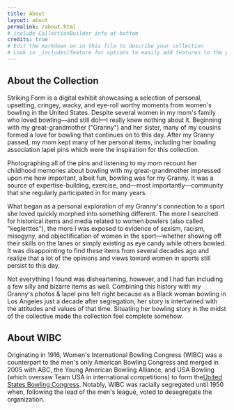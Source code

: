 ```yaml
---
title: About
layout: about
permalink: /about.html
# include CollectionBuilder info at bottom
credits: true
# Edit the markdown on in this file to describe your collection
# Look in _includes/feature for options to easily add features to the page
---
```


## About the Collection

Striking Form is a digital exhibit showcasing a selection of personal, upsetting, cringey, wacky, and eye-roll worthy moments from women's bowling in the United States. Despite several women in my mom's family who loved bowling—and still do!—I really knew nothing about it. Beginning with my great-grandmother ("Granny") and her sister, many of my cousins formed a love for bowling that continues on to this day. After my Granny passed, my mom kept many of her personal items, including her bowling association lapel pins which were the inspiration for this collection.

Photographing all of the pins and listening to my mom recount her childhood memories about bowling with my great-grandmother impressed upon me how important, albeit fun, bowling was for my Granny. It was a source of expertise-building, exercise, and—most importantly—community that she regularly participated in for many years.

What began as a personal exploration of my Granny's connection to a sport she loved quickly morphed into something different. The more I searched for historical items and media related to women bowlers (also called "keglerttes"), the more I was exposed to evidence of sexism, racism, misogyny, and objectification of women in the sport—whether showing off their skills on the lanes or simply existing as eye candy while others bowled. It was disappointing to find these items from several decades ago and realize that a lot of the opinions and views toward women in sports still persist to this day.

Not everything I found was disheartening, however, and I had fun including a few silly and bizarre items as well. Combining this history with my Granny's photos & lapel pins felt right because as a Black woman bowling in Los Angeles just a decade after segregation, her story is intertwined with the attitudes and values of that time. Situating her bowling story in the midst of the collective made the collection feel complete somehow.


## About WIBC

Originating in 1916, Women's International Bowling Congress (WIBC) was a counterpart to the men's only American Bowling Congress and merged in 2005 with ABC, the Young American Bowling Alliance, and USA Bowling (which oversaw Team USA in international competitions) to form the[United States Bowling Congress](https://bowl.com/). Notably, WIBC was racially segregated until 1950 when, following the lead of the men's league, voted to desegregate the organization. 